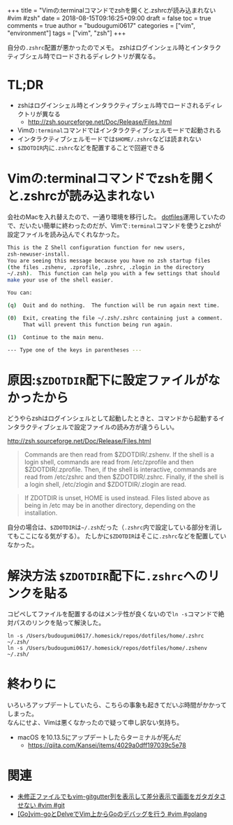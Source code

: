 +++
title = "Vimの:terminalコマンドでzshを開くと.zshrcが読み込まれない #vim #zsh"
date = 2018-08-15T09:16:25+09:00
draft = false
toc = true
comments = true
author = "budougumi0617"
categories = ["vim", "environment"]
tags = ["vim", "zsh"]
+++

自分の`.zshrc`配置が悪かったのでメモ。
zshはログインシェル時とインタラクティブシェル時でロードされるディレクトリが異なる。

<!--more-->


# TL;DR
- zshはログインシェル時とインタラクティブシェル時でロードされるディレクトリが異なる
  - http://zsh.sourceforge.net/Doc/Release/Files.html
- Vimの`:terminal`コマンドではインタラクティブシェルモードで起動される
- インタラクティブシェルモードでは`$HOME/.zshrc`などは読まれない
- `$ZDOTDIR`内に`.zshrc`などを配置することで回避できる


# Vimの:terminalコマンドでzshを開くと.zshrcが読み込まれない
会社のMacを入れ替えたので、一通り環境を移行した。
[dotfiles](https://github.com/budougumi0617/dotfiles/)運用していたので、だいたい簡単に終わったのだが、Vimで`:terminal`コマンドを使うとzshが設定ファイルを読み込んでくれなかった。

```bash
This is the Z Shell configuration function for new users,
zsh-newuser-install.
You are seeing this message because you have no zsh startup files
(the files .zshenv, .zprofile, .zshrc, .zlogin in the directory
~/.zsh).  This function can help you with a few settings that should
make your use of the shell easier.

You can:

(q)  Quit and do nothing.  The function will be run again next time.

(0)  Exit, creating the file ~/.zsh/.zshrc containing just a comment.
     That will prevent this function being run again.

(1)  Continue to the main menu.

--- Type one of the keys in parentheses ---
```

# 原因:`$ZDOTDIR`配下に設定ファイルがなかったから

どうやらzshはログインシェルとして起動したときと、コマンドから起動するインタラクティブシェルで設定ファイルの読み方が違うらしい。

http://zsh.sourceforge.net/Doc/Release/Files.html

> Commands are then read from $ZDOTDIR/.zshenv. If the shell is a login shell, commands are read from /etc/zprofile and then $ZDOTDIR/.zprofile. Then, if the shell is interactive, commands are read from /etc/zshrc and then $ZDOTDIR/.zshrc. Finally, if the shell is a login shell, /etc/zlogin and $ZDOTDIR/.zlogin are read.

> If ZDOTDIR is unset, HOME is used instead. Files listed above as being in /etc may be in another directory, depending on the installation.

自分の場合は、`$ZDOTDIR`は`~/.zsh`だった（`.zshrc`内で設定している部分を消してもここになる気がする）。
たしかに`$ZDOTDIR`はそこに`.zshrc`などを配置していなかった。

# 解決方法 `$ZDOTDIR`配下に`.zshrc`へのリンクを貼る
コピペしてファイルを配置するのはメンテ性が良くないので`ln -s`コマンドで絶対パスのリンクを貼って解決した。
```
ln -s /Users/budougumi0617/.homesick/repos/dotfiles/home/.zshrc ~/.zsh/
ln -s /Users/budougumi0617/.homesick/repos/dotfiles/home/.zshenv ~/.zsh/
```

# 終わりに
いろいろアップデートしていたら、こちらの事象も起きてだいぶ時間がかかってしまった。  
なんにせよ、Vimは悪くなかったので疑って申し訳ない気持ち。

- macOS を10.13.5にアップデートしたらターミナルが死んだ
  - https://qiita.com/Kansei/items/4029a0dff197039c5e78

# 関連
- [未修正ファイルでもvim-gitgutter列を表示して差分表示で画面をガタガタさせない #vim #git](https://budougumi0617.github.io/2018/06/20/setting-vim-gitgutter-column-shows-always/)
- [[Go]vim-goとDelveでVim上からGoのデバッグを行う #vim #golang](https://budougumi0617.github.io/2018/05/30/debug-go-by-vim-go-and-delve/)
